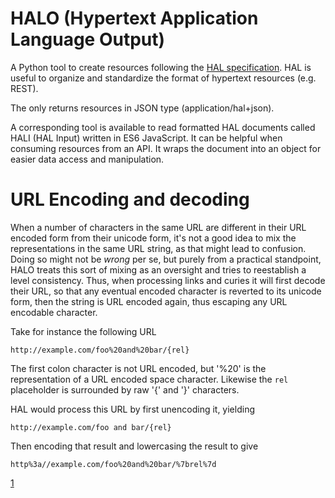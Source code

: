 # HALO (Hypertext Application Language Output)

A Python tool to create resources following the [HAL specification](http://stateless.co/hal_specification.html). HAL is useful to organize and standardize the format of hypertext resources (e.g. REST).

The only returns resources in JSON type (application/hal+json).

A corresponding tool is available to read formatted HAL documents called HALI (HAL Input) written in ES6 JavaScript. It can be helpful when consuming resources from an API. It wraps the document into an object for easier data access and manipulation. 

# URL Encoding and decoding
When a number of characters in the same URL are different in their URL encoded form from their unicode form, it's not a good idea to mix the representations in the same URL string, as that might lead to confusion. Doing so might not be *wrong* per se, but purely from a practical standpoint, HALO treats this sort of mixing as an oversight and tries to reestablish a level consistency. Thus, when processing links and curies it will first decode their URL, so that any eventual encoded character is reverted to its unicode form, then the string is URL encoded again, thus escaping any URL encodable character. 

Take for instance the following URL

    http://example.com/foo%20and%20bar/{rel}

The first colon character is not URL encoded, but '%20' is the representation of a URL encoded space character. Likewise the `rel` placeholder is surrounded by raw '{' and '}' characters.  

HAL would process this URL by first unencoding it, yielding

    http://example.com/foo and bar/{rel}

Then encoding that result and lowercasing the result to give

    http%3a//example.com/foo%20and%20bar/%7brel%7d


[1](https://en.wikipedia.org/wiki/Hypertext_Application_Language)

